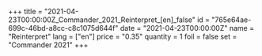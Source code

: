 +++
title = "2021-04-23T00:00:00Z_Commander_2021_Reinterpret_[en]_false"
id = "765e64ae-699c-46bd-a8cc-c8c1075d644f"
date = "2021-04-23T00:00:00Z"
name = "Reinterpret"
lang = ["en"]
price = "0.35"
quantity = 1
foil = false
set = "Commander 2021"
+++

